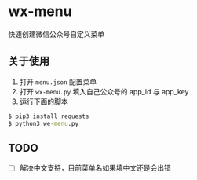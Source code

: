 # wx-menu

快速创建微信公众号自定义菜单

## 关于使用

1. 打开 `menu.json` 配置菜单
2. 打开 `wx-menu.py` 填入自己公众号的 app_id 与 app_key
3. 运行下面的脚本

```cmd
$ pip3 install requests
$ python3 we-menu.py
```

## TODO

- [ ] 解决中文支持，目前菜单名如果填中文还是会出错
